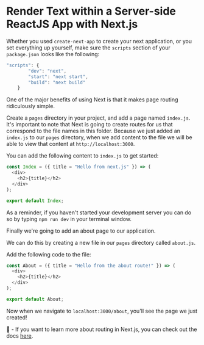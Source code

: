 # Render Text within a Server-side ReactJS App with Next.js

Whether you used `create-next-app` to create your next application, or you set everything up yourself, make sure the `scripts` section of your `package.json` looks like the following:

```js
"scripts": {
        "dev": "next",
        "start": "next start",
        "build": "next build"
    }
```

One of the major benefits of using Next is that it makes page routing ridiculously simple.

Create a `pages` directory in your project, and add a page named `index.js`. It's important to note that Next is going to create routes for us that correspond to the file names in this folder. Because we just added an `index.js` to our `pages` directory, when we add content to the file we will be able to view that content at `http://localhost:3000`.

You can add the following content to `index.js` to get started:

```js
const Index = ({ title = "Hello from next.js" }) => (
  <div>
    <h2>{title}</h2>
  </div>
);

export default Index;
```

As a reminder, if you haven't started your development server you can do so by typing `npm run dev` in your terminal window.

Finally we're going to add an about page to our application.

We can do this by creating a new file in our `pages` directory called `about.js`.

Add the following code to the file:

```js
const About = ({ title = "Hello from the about route!" }) => (
  <div>
    <h2>{title}</h2>
  </div>
);

export default About;
```

Now when we navigate to `localhost:3000/about`, you'll see the page we just created!

📜 - If you want to learn more about routing in Next.js, you can check out the docs [here](https://nextjs.org/docs/routing/introduction).
